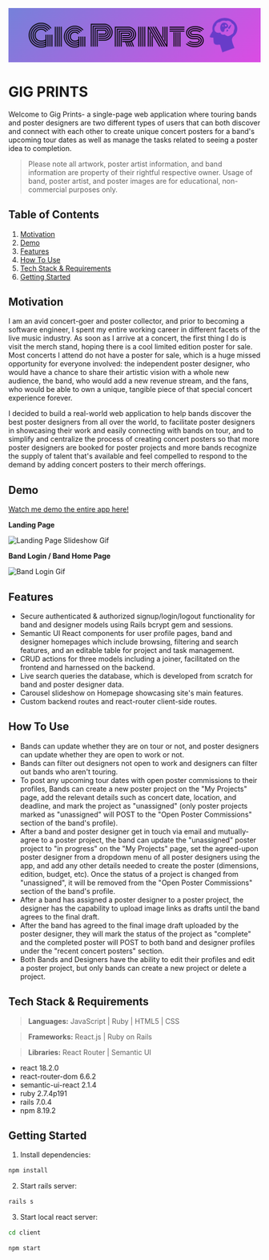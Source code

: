 ![Gig Prints Logo](./client/src/readme-logo.png)

# GIG PRINTS

Welcome to Gig Prints- a single-page web application where touring bands and poster designers are two different types of users that can both discover and connect with each other to create unique concert posters for a band's upcoming tour dates as well as manage the tasks related to seeing a poster idea to completion.

> Please note all artwork, poster artist information, and band information are property of their rightful respective owner. Usage of band, poster artist, and poster images are for educational, non-commercial purposes only.

## Table of Contents
1. [Motivation](#Motivation)
2. [Demo](#Demo)
3. [Features](#Features)
4. [How To Use](#How-To-Use)
5. [Tech Stack & Requirements](#Tech-Stack-&-Requirements)
6. [Getting Started](#Getting-Started)

## Motivation
I am an avid concert-goer and poster collector, and prior to becoming a software engineer, I spent my entire working career in different facets of the live music industry. As soon as I arrive at a concert, the first thing I do is visit the merch stand, hoping there is a cool limited edition poster for sale. Most concerts I attend do not have a poster for sale, which is a huge missed opportunity for everyone involved: the independent poster designer, who would have a chance to share their artistic vision with a whole new audience, the band, who would add a new revenue stream, and the fans, who would be able to own a unique, tangible piece of that special concert experience forever.

I decided to build a real-world web application to help bands discover the best poster designers from all over the world, to facilitate poster designers in showcasing their work and easily connecting with bands on tour, and to simplify and centralize the process of creating concert posters so that more poster designers are booked for poster projects and more bands recognize the supply of talent that's available and feel compelled to respond to the demand by adding concert posters to their merch offerings.

## Demo
[Watch me demo the entire app here!](https://vimeo.com/798881890)

**Landing Page**

![Landing Page Slideshow Gif](https://videoapi-muybridge.vimeocdn.com/animated-thumbnails/image/c26c8b5f-f476-4331-a160-40221625d580.gif?ClientID=vimeo-core-prod&Date=1676757476&Signature=34b6a5bf18cd4c82a869f130185aa4617d665068)

**Band Login / Band Home Page**

![Band Login Gif](https://videoapi-muybridge.vimeocdn.com/animated-thumbnails/image/669ab696-0448-4e9f-a65c-22f5562c967b.gif?ClientID=vimeo-core-prod&Date=1676760070&Signature=f124afc176e9f4716c6db035c8b8e2743229e9b2)

## Features

* Secure authenticated & authorized signup/login/logout functionality for band and designer models using Rails bcrypt gem and sessions.
* Semantic UI React components for user profile pages, band and designer homepages which include browsing, filtering and search features, and an editable table for project and task management.
* CRUD actions for three models including a joiner, facilitated on the frontend and harnessed on the backend.
* Live search queries the database, which is developed from scratch for band and poster designer data.
* Carousel slideshow on Homepage showcasing site's main features.
* Custom backend routes and react-router client-side routes.

## How To Use

* Bands can update whether they are on tour or not, and poster designers can update whether they are open to work or not.
* Bands can filter out designers not open to work and designers can filter out bands who aren't touring.
* To post any upcoming tour dates with open poster commissions to their profiles, Bands can create a new poster project on the "My Projects" page, add the relevant details such as concert date, location, and deadline, and mark the project as "unassigned" (only poster projects marked as "unassigned" will POST to the "Open Poster Commissions" section of the band's profile).
* After a band and poster designer get in touch via email and mutually-agree to a poster project, the band can update the "unassigned" poster project to "in progress" on the "My Projects" page, set the agreed-upon poster designer from a dropdown menu of all poster designers using the app, and add any other details needed to create the poster (dimensions, edition, budget, etc). Once the status of a project is changed from "unassigned", it will be removed from the "Open Poster Commissions" section of the band's profile.
* After a band has assigned a poster designer to a poster project, the designer has the capability to upload image links as drafts until the band agrees to the final draft.
* After the band has agreed to the final image draft uploaded by the poster designer, they will mark the status of the project as "complete" and the completed poster will POST to both band and designer profiles under the "recent concert posters" section.
* Both Bands and Designers have the ability to edit their profiles and edit a poster project, but only bands can create a new project or delete a project.

## Tech Stack & Requirements

> **Languages:** JavaScript | Ruby | HTML5 | CSS

> **Frameworks:** React.js | Ruby on Rails

> **Libraries:** React Router | Semantic UI

- react 18.2.0
- react-router-dom 6.6.2
- semantic-ui-react 2.1.4
- ruby 2.7.4p191
- rails 7.0.4
- npm 8.19.2

## Getting Started

1. Install dependencies:
```sh
npm install
```

2. Start rails server: 
```sh
rails s
```

3. Start local react server: 
```sh
cd client
```
```sh
npm start
```